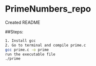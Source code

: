 # PrimeNumbers_repo

Created README

##Steps:

```bash
1. Install gcc
2. Go to terminal and compile prime.c
gcc prime.c -o prime
run the executable file
./prime
```
